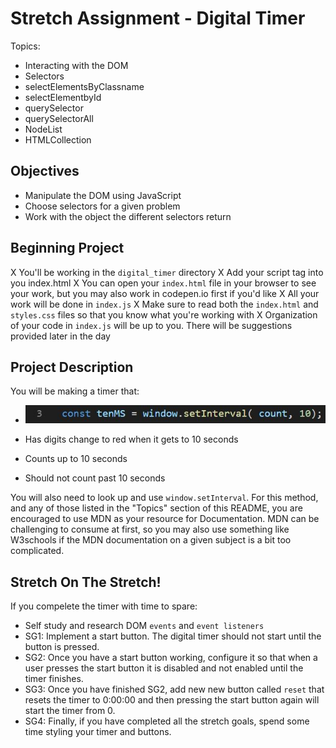 # Stretch Assignment - Digital Timer

Topics:
 * Interacting with the DOM
 * Selectors
  * selectElementsByClassname
  * selectElementbyId
  * querySelector
  * querySelectorAll
 * NodeList
 * HTMLCollection

## Objectives
 * Manipulate the DOM using JavaScript
 * Choose selectors for a given problem
 * Work with the object the different selectors return

## Beginning Project
 X You'll be working in the `digital_timer` directory
 X Add your script tag into you index.html
 X You can open your `index.html` file in your browser to see your work, but you may also work in codepen.io first if you'd like
 X All your work will be done in `index.js`
 X Make sure to read both the `index.html` and `styles.css` files so that you know what you're working with
 X Organization of your code in `index.js` will be up to you. There will be suggestions provided later in the day

## Project Description
 You will be making a timer that:
  * ![Increments every 10 ms](https://github.com/Devin-Bielejec/DOM-I/blob/Devin-Bielejec/img/Increments.JPG)

  * Has digits change to red when it gets to 10 seconds
  * Counts up to 10 seconds
  * Should not count past 10 seconds

 You will also need to look up and use `window.setInterval`. For this method, and any of those listed in the "Topics" section of this README, you are encouraged to use MDN as your resource for Documentation. MDN can be challenging to consume at first, so you may also use something like W3schools if the MDN documentation on a given subject is a bit too complicated.

 ## Stretch On The Stretch!
  If you compelete the timer with time to spare:
  * Self study and research DOM `events` and `event listeners`
  * SG1: Implement a start button. The digital timer should not start until the button is pressed.
  * SG2: Once you have a start button working, configure it so that when a user presses the start button it is disabled and not enabled until the timer finishes.
  * SG3: Once you have finished SG2, add new new button called `reset` that resets the timer to 0:00:00 and then pressing the start button again will start the timer from 0.
  * SG4: Finally, if you have completed all the stretch goals, spend some time styling your timer and buttons.